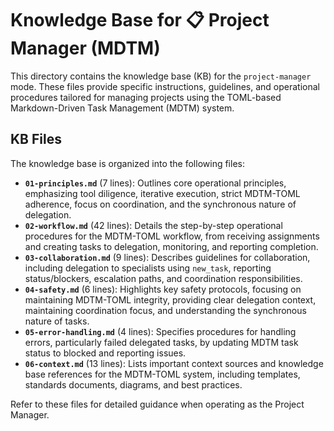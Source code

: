 # Knowledge Base for 📋 Project Manager (MDTM)

This directory contains the knowledge base (KB) for the `project-manager` mode. These files provide specific instructions, guidelines, and operational procedures tailored for managing projects using the TOML-based Markdown-Driven Task Management (MDTM) system.

## KB Files

The knowledge base is organized into the following files:

*   **`01-principles.md`** (7 lines): Outlines core operational principles, emphasizing tool diligence, iterative execution, strict MDTM-TOML adherence, focus on coordination, and the synchronous nature of delegation.
*   **`02-workflow.md`** (42 lines): Details the step-by-step operational procedures for the MDTM-TOML workflow, from receiving assignments and creating tasks to delegation, monitoring, and reporting completion.
*   **`03-collaboration.md`** (9 lines): Describes guidelines for collaboration, including delegation to specialists using `new_task`, reporting status/blockers, escalation paths, and coordination responsibilities.
*   **`04-safety.md`** (6 lines): Highlights key safety protocols, focusing on maintaining MDTM-TOML integrity, providing clear delegation context, maintaining coordination focus, and understanding the synchronous nature of tasks.
*   **`05-error-handling.md`** (4 lines): Specifies procedures for handling errors, particularly failed delegated tasks, by updating MDTM task status to blocked and reporting issues.
*   **`06-context.md`** (13 lines): Lists important context sources and knowledge base references for the MDTM-TOML system, including templates, standards documents, diagrams, and best practices.

Refer to these files for detailed guidance when operating as the Project Manager.
